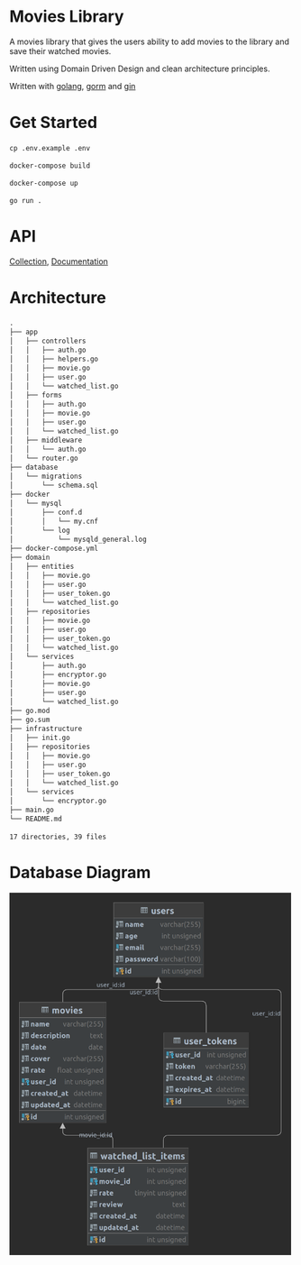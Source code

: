 # Movies Library
A movies library that gives the users ability to add movies to the library and save their watched movies.

Written using Domain Driven Design and clean architecture principles.

Written with [golang](https://github.com/golang/go), [gorm](https://github.com/go-gorm/gorm) and [gin](https://github.com/gin-gonic/gin)

# Get Started
`cp .env.example .env`

`docker-compose build`

`docker-compose up`

`go run .`

# API
[Collection](https://elements.getpostman.com/redirect?entityId=130550-351a9b84-d08e-472a-b466-9e5789b2e0db&entityType=collection), [Documentation](https://documenter.getpostman.com/view/130550/2s8YswQBnZ)

# Architecture
```
.
├── app
│   ├── controllers
│   │   ├── auth.go
│   │   ├── helpers.go
│   │   ├── movie.go
│   │   ├── user.go
│   │   └── watched_list.go
│   ├── forms
│   │   ├── auth.go
│   │   ├── movie.go
│   │   ├── user.go
│   │   └── watched_list.go
│   ├── middleware
│   │   └── auth.go
│   └── router.go
├── database
│   └── migrations
│       └── schema.sql
├── docker
│   └── mysql
│       ├── conf.d
│       │   └── my.cnf
│       └── log
│           └── mysqld_general.log
├── docker-compose.yml
├── domain
│   ├── entities
│   │   ├── movie.go
│   │   ├── user.go
│   │   ├── user_token.go
│   │   └── watched_list.go
│   ├── repositories
│   │   ├── movie.go
│   │   ├── user.go
│   │   ├── user_token.go
│   │   └── watched_list.go
│   └── services
│       ├── auth.go
│       ├── encryptor.go
│       ├── movie.go
│       ├── user.go
│       └── watched_list.go
├── go.mod
├── go.sum
├── infrastructure
│   ├── init.go
│   ├── repositories
│   │   ├── movie.go
│   │   ├── user.go
│   │   ├── user_token.go
│   │   └── watched_list.go
│   └── services
│       └── encryptor.go
├── main.go
└── README.md

17 directories, 39 files
```

# Database Diagram
<img src="https://github.com/HazemNoor/movies-library/raw/main/db-giagram.png?raw=true" alt="Database Diagram" width="500">